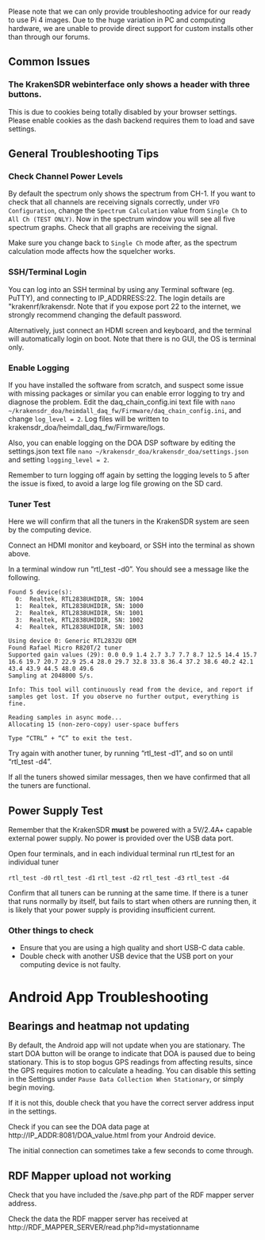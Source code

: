 Please note that we can only provide troubleshooting advice for our ready to use Pi 4 images. Due to the huge variation in PC and computing hardware, we are unable to provide direct support for custom installs other than through our forums.

## Common Issues

### The KrakenSDR webinterface only shows a header with three buttons.
This is due to cookies being totally disabled by your browser settings. Please enable cookies as the dash backend requires them to load and save settings.

## General Troubleshooting Tips

### Check Channel Power Levels
By default the spectrum only shows the spectrum from CH-1. If you want to check that all channels are receiving signals correctly, under `VFO Configuration`, change the `Spectrum Calculation` value from `Single Ch` to `All Ch (TEST ONLY)`. Now in the spectrum window you will see all five spectrum graphs. Check that all graphs are receiving the signal.

Make sure you change back to `Single Ch` mode after, as the spectrum calculation mode affects how the squelcher works.

### SSH/Terminal Login
You can log into an SSH terminal by using any Terminal software (eg. PuTTY), and connecting to IP_ADDRRESS:22. The login details are "krakenrf/krakensdr. Note that if you expose port 22 to the internet, we strongly recommend changing the default password.

Alternatively, just connect an HDMI screen and keyboard, and the terminal will automatically login on boot. Note that there is no GUI, the OS is terminal only.

### Enable Logging
If you have installed the software from scratch, and suspect some issue with missing packages or similar you can enable error logging to try and diagnose the problem. Edit the daq_chain_config.ini text file with `nano ~/krakensdr_doa/heimdall_daq_fw/Firmware/daq_chain_config.ini`, and change `log_level = 2`. Log files will be written to krakensdr_doa/heimdall_daq_fw/Firmware/logs.

Also, you can enable logging on the DOA DSP software by editing the settings.json text file `nano ~/krakensdr_doa/krakensdr_doa/settings.json` and setting `logging_level = 2`.

Remember to turn logging off again by setting the logging levels to 5 after the issue is fixed, to avoid a large log file growing on the SD card.

### Tuner Test
Here we will confirm that all the tuners in the KrakenSDR system are seen by the computing device. 

Connect an HDMI monitor and keyboard, or SSH into the terminal as shown above.

In a terminal window run “rtl_test -d0”. You should see a message like the following.

```
Found 5 device(s):
  0:  Realtek, RTL2838UHIDIR, SN: 1004
  1:  Realtek, RTL2838UHIDIR, SN: 1000
  2:  Realtek, RTL2838UHIDIR, SN: 1001
  3:  Realtek, RTL2838UHIDIR, SN: 1002
  4:  Realtek, RTL2838UHIDIR, SN: 1003

Using device 0: Generic RTL2832U OEM
Found Rafael Micro R820T/2 tuner
Supported gain values (29): 0.0 0.9 1.4 2.7 3.7 7.7 8.7 12.5 14.4 15.7 16.6 19.7 20.7 22.9 25.4 28.0 29.7 32.8 33.8 36.4 37.2 38.6 40.2 42.1 43.4 43.9 44.5 48.0 49.6
Sampling at 2048000 S/s.

Info: This tool will continuously read from the device, and report if samples get lost. If you observe no further output, everything is fine.

Reading samples in async mode...
Allocating 15 (non-zero-copy) user-space buffers

Type “CTRL” + “C” to exit the test.
```

Try again with another tuner, by running “rtl_test -d1”, and so on until “rtl_test -d4”.

If all the tuners showed similar messages, then we have confirmed that all the tuners are functional.

## Power Supply Test
Remember that the KrakenSDR **must** be powered with a 5V/2.4A+ capable external power supply. No power is provided over the USB data port.

Open four terminals, and in each individual terminal run rtl_test for an individual tuner

`rtl_test -d0`
`rtl_test -d1`
`rtl_test -d2`
`rtl_test -d3`
`rtl_test -d4`

Confirm that all tuners can be running at the same time. If there is a tuner that runs normally by itself, but fails to start when others are running then, it is likely that your power supply is providing insufficient current.

### Other things to check

* Ensure that you are using a high quality and short USB-C data cable.
* Double check with another USB device that the USB port on your computing device is not faulty.

# Android App Troubleshooting

## Bearings and heatmap not updating
By default, the Android app will not update when you are stationary. The start DOA button will be orange to indicate that DOA is paused due to being stationary. This is to stop bogus GPS readings from affecting results, since the GPS requires motion to calculate a heading. You can disable this setting in the Settings under `Pause Data Collection When Stationary`, or simply begin moving.

If it is not this, double check that you have the correct server address input in the settings.

Check if you can see the DOA data page at http://IP_ADDR:8081/DOA_value.html from your Android device.

The initial connection can sometimes take a few seconds to come through.

## RDF Mapper upload not working
Check that you have included the /save.php part of the RDF mapper server address. 

Check the data the RDF mapper server has received at http://RDF_MAPPER_SERVER/read.php?id=mystationname